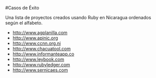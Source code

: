 #Casos de Éxito

Una lista de proyectos creados usando Ruby en Nicaragua ordenados según el alfabeto.

* http://www.agplanilla.com
* http://www.apinic.org
* http://www.ccnn.org.ni
* http://www.chacuatool.com
* http://www.informanteapp.co
* http://www.leybook.com
* http://www.rubyledger.com
* http://www.sernicaes.com
